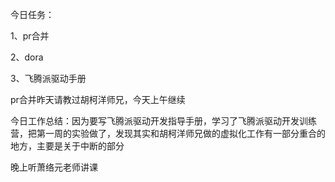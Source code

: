 今日任务：

1、pr合并

2、dora

3、飞腾派驱动手册

pr合并昨天请教过胡柯洋师兄，今天上午继续

今日工作总结：因为要写飞腾派驱动开发指导手册，学习了飞腾派驱动开发训练营，把第一周的实验做了，发现其实和胡柯洋师兄做的虚拟化工作有一部分重合的地方，主要是关于中断的部分

晚上听萧络元老师讲课
